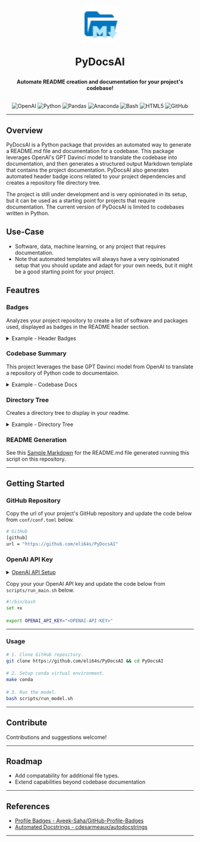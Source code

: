 <div align="center">
<h1 align="center">
<img src="https://raw.githubusercontent.com/PKief/vscode-material-icon-theme/ec559a9f6bfd399b82bb44393651661b08aaf7ba/icons/folder-markdown-open.svg" width="100">
<p>PyDocsAI</p></h1><b>Automate README creation and documentation for your project's codebase!</b><br><br>

![OpenAI](https://img.shields.io/badge/OpenAI-412991.svg?style=for-the-badge&logo=OpenAI&logoColor=white)
![Python](https://img.shields.io/badge/Python-3776AB.svg?style=for-the-badge&logo=Python&logoColor=white)
![Pandas](https://img.shields.io/badge/pandas-150458.svg?style=for-the-badge&logo=pandas&logoColor=white)
![Anaconda](https://img.shields.io/badge/Anaconda-44A833.svg?style=for-the-badge&logo=Anaconda&logoColor=white)
![Bash](https://img.shields.io/badge/GNU%20Bash-4EAA25.svg?style=for-the-badge&logo=GNU-Bash&logoColor=white)
![HTML5](https://img.shields.io/badge/HTML5-E34F26.svg?style=for-the-badge&logo=HTML5&logoColor=white)
![GitHub](https://img.shields.io/badge/GitHub-181717.svg?style=for-the-badge&logo=GitHub&logoColor=white)

</div>

---

## Overview

PyDocsAI is a Python package that provides an automated way to generate a README.md file and documentation for a codebase. This package leverages OpenAI's GPT Davinci model to translate the codebase into documentation, and then generates a structured output Markdown template that contains the project documentation. PyDocsAI also generates automated header badge icons related to your project dependencies and creates a repository file directory tree.

The project is still under development and is very opinionated in its setup, but it can be used as a starting point for projects that require documentation. The current version of PyDocsAI is limited to codebases written in Python.
## Use-Case

- Software, data, machine learning, or any project that requires documentation.
- Note that automated templates will always have a very opinionated setup that you should update and adapt for your own needs, but it might be a good starting point for your project.

## Feautres

### Badges

Analyzes your project repository to create a list of software and packages used, displayed as badges in the README header section.

<div><details closed><summary>Example - Header Badges</a></summary>

![header](docs/gpt/head.png)

</detais></div>

### Codebase Summary

This project leverages the base GPT Davinci model from OpenAI to translate a repository of Python code to documentaion.

<div><details closed><summary>Example - Codebase Docs</a></summary>

![body](docs/gpt/body.png)</detais>

</div>

### Directory Tree

Creates a directory tree to display in your readme.

<div><details closed><summary>Example - Directory Tree</a></summary>

```shell
.
├── Makefile
├── README.md
├── conf
│   ├── conf.toml
│   └── data
│       └── icons.json
├── docs
│   ├── html_docs.html
│   ├── output.md
│   ├── png
│   │   ├── body.png
│   │   └── header.png
│   ├── raw_docs.csv
│   └── tree.md
├── pyproject.toml
├── requirements.txt
├── scripts
│   ├── auto_docstrs.sh
│   └── run_main.sh
├── setup.py
└── src
    ├── __init__.py
    ├── builder.py
    ├── conf.py
    ├── logger.py
    ├── main.py
    ├── model.py
    ├── processor.py
    └── utils.py
```

</div>

### README Generation

See this [Sample Markdown](docs/markdown/readme.md) for the README.md file generated running this script on this repository.

---

## Getting Started

### GitHub Repository

Copy the url of your project's GitHub repository and update the code below from `conf/conf.toml` below.

```bash
# GitHub
[github]
url = "https://github.com/eli64s/PyDocsAI"
```

### OpenAI API Key

<details closed>
<summary><a href="https://platform.openai.com/docs/introduction">OpenAI API Setup</a></summary>

Here are the steps to create an OpenAI API key:

1. Go to the OpenAI website.
2. Click the "Sign up for free" button.
3. Fill out the registration form with your information and agree to the terms of service.
4. Once logged in, click on the "API" tab.
5. Follow the instructions to create a new API key.
6. Copy the API key and keep it in a secure place.

You can now use the OpenAI API key to integrate with OpenAI's language models in your projects.
</details>

Copy your your OpenAI API key and update the code below from `scripts/run_main.sh` below.

```bash
#!/bin/bash
set +x

export OPENAI_API_KEY="<OPENAI-API-KEY>"

```

---

### Usage

```Bash
# 1. Clone GitHub repository.
git clone https://github.com/eli64s/PyDocsAI && cd PyDocsAI

# 2. Setup conda virtual environment.
make conda

# 3. Run the model.
bash scripts/run_model.sh
```

---

## Contribute

Contributions and suggestions welcome!

---

## Roadmap

- Add compatability for additional file types.
- Extend capabilities beyond codebase documentation

---

## References

- [Profile Badges - Aveek-Saha/GitHub-Profile-Badges](https://github.com/Aveek-Saha/GitHub-Profile-Badges)
- [Automated Docstrings - cdesarmeaux/autodocstrings](https://github.com/cdesarmeaux/autodocstrings)

---
